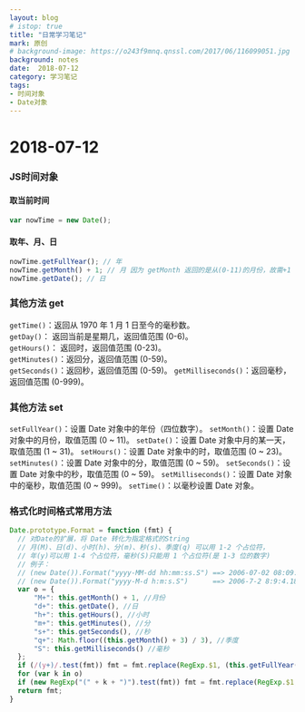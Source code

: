 ```yaml
---
layout: blog
# istop: true
title: "日常学习笔记"
mark: 原创
# background-image: https://o243f9mnq.qnssl.com/2017/06/116099051.jpg
background: notes
date:  2018-07-12
category: 学习笔记
tags:
- 时间对象
- Date对象
---
```


# 2018-07-12
### JS时间对象
#### 取当前时间
```js
var nowTime = new Date();
```
#### 取年、月、日
```js
nowTime.getFullYear(); // 年
nowTime.getMonth() + 1; // 月 因为 getMonth 返回的是从(0-11)的月份，故需+1
nowTime.getDate(); // 日
```
### 其他方法 get
`getTime()`：返回从 1970 年 1 月 1 日至今的毫秒数。  
`getDay()`： 返回当前是星期几，返回值范围 (0-6)。  
`getHours()`： 返回时，返回值范围 (0-23)。  
`getMinutes()`：返回分，返回值范围 (0-59)。  
`getSeconds()`：返回秒，返回值范围 (0-59)。
`getMilliseconds()`：返回毫秒，返回值范围 (0-999)。

### 其他方法 set
`setFullYear()`：设置 Date 对象中的年份（四位数字）。
`setMonth()`：设置 Date 对象中的月份，取值范围 (0 ~ 11)。
`setDate()`：设置 Date 对象中月的某一天，取值范围 (1 ~ 31)。
`setHours()`：设置 Date 对象中的时，取值范围 (0 ~ 23)。
`setMinutes()`：设置 Date 对象中的分，取值范围 (0 ~ 59)。
`setSeconds()`：设置 Date 对象中的秒，取值范围 (0 ~ 59)。
`setMilliseconds()`：设置 Date 对象中的毫秒，取值范围 (0 ~ 999)。
`setTime()`：以毫秒设置 Date 对象。

### 格式化时间格式常用方法
```js
Date.prototype.Format = function (fmt) {
  // 对Date的扩展，将 Date 转化为指定格式的String
  // 月(M)、日(d)、小时(h)、分(m)、秒(s)、季度(q) 可以用 1-2 个占位符，
  // 年(y)可以用 1-4 个占位符，毫秒(S)只能用 1 个占位符(是 1-3 位的数字)
  // 例子：
  // (new Date()).Format("yyyy-MM-dd hh:mm:ss.S") ==> 2006-07-02 08:09:04.423
  // (new Date()).Format("yyyy-M-d h:m:s.S")      ==> 2006-7-2 8:9:4.18
  var o = {
      "M+": this.getMonth() + 1, //月份
      "d+": this.getDate(), //日
      "h+": this.getHours(), //小时
      "m+": this.getMinutes(), //分
      "s+": this.getSeconds(), //秒
      "q+": Math.floor((this.getMonth() + 3) / 3), //季度
      "S": this.getMilliseconds() //毫秒
  };
  if (/(y+)/.test(fmt)) fmt = fmt.replace(RegExp.$1, (this.getFullYear() + "").substr(4 - RegExp.$1.length));
  for (var k in o)
  if (new RegExp("(" + k + ")").test(fmt)) fmt = fmt.replace(RegExp.$1, (RegExp.$1.length == 1) ? (o[k]) : (("00" + o[k]).substr(("" + o[k]).length)));
  return fmt;
}
```

